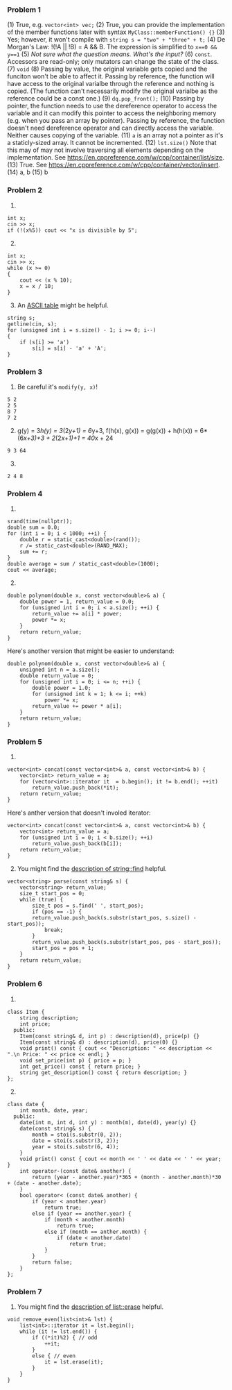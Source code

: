 ### Problem 1
(1) True, e.g. `vector<int> vec;`
(2) True, you can provide the implementation of the member functions later with syntax `MyClass::memberFunction() {}`
(3) Yes; however, it won't compile with `string s = "two" + "three" + t;`
(4) De Morgan's Law: !(!A || !B) = A && B. The expression is simplified to `x==0 && y==1`
(5) _Not sure what the question means. What's the input?_
(6) `const`. Accessors are read-only; only mutators can change the state of the class.
(7) `void`
(8) Passing by value, the original variable gets copied and the funciton won't be able to affect it. Passing by reference, the function will have access to the original varialbe through the reference and nothing is copied. (The function can't necessarily modify the original varialbe as the reference could be a const one.)
(9) `dq.pop_front();`
(10) Passing by pointer, the function needs to use the dereference operator to access the variable and it can modify this pointer to access the neighboring memory (e.g. when you pass an array by pointer). Passing by reference, the function doesn't need dereference operator and can directly access the variable. Neither causes copying of the variable.
(11) `a` is an array not a pointer as it's a staticly-sized array. It cannot be incremented.
(12) `lst.size()` Note that this may of may not involve traversing all elements depending on the implementation. See https://en.cppreference.com/w/cpp/container/list/size.
(13) True. See https://en.cppreference.com/w/cpp/container/vector/insert.
(14) a, b
(15) b

### Problem 2
1.  
```
int x;
cin >> x;
if (!(x%5)) cout << "x is divisible by 5";
```
2. 
```
int x;
cin >> x;
while (x >= 0)
{
    cout << (x % 10);
    x = x / 10;
}
```
3. An [ASCII table](http://www.asciitable.com/) might be helpful.
```
string s;
getline(cin, s);
for (unsigned int i = s.size() - 1; i >= 0; i--)
{
    if (s[i] >= 'a')
        s[i] = s[i] - 'a' + 'A';
}
```

### Problem 3
1. Be careful it's `modify(y, x)`!
```
5 2
2 5
8 7
7 2
```
2. g(y) = 3*h(y) = 3*(2*y+1) = 6*y+3, f(h(x), g(x)) = g(g(x)) + h(h(x)) = 6*(6*x+3)+3 + 2*(2*x+1)+1 = 40*x + 24
```
9 3 64
```
3. 
```
2 4 8
```

### Problem 4
1. 
```
srand(time(nullptr));
double sum = 0.0;
for (int i = 0; i < 1000; ++i) {
    double r = static_cast<double>(rand());
    r /= static_cast<double>(RAND_MAX);
    sum += r;
}
double average = sum / static_cast<double>(1000);
cout << average;
```
2.
```
double polynom(double x, const vector<double>& a) {
    double power = 1, return_value = 0.0;
    for (unsigned int i = 0; i < a.size(); ++i) {
        return_value += a[i] * power;
        power *= x;
    }
    return return_value;
}
```

Here's another version that might be easier to understand:
```
double polynom(double x, const vector<double>& a) {
    unsigned int n = a.size();
    double return_value = 0;
    for (unsigned int i = 0; i <= n; ++i) {
        double power = 1.0;
        for (unsigned int k = 1; k <= i; ++k)
            power *= x;
        return_value += power * a[i];
    }
    return return_value;
}
```

### Problem 5
1. 
```
vector<int> concat(const vector<int>& a, const vector<int>& b) {
    vector<int> return_value = a;
    for (vector<int>::iterator it  = b.begin(); it != b.end(); ++it)
        return_value.push_back(*it);
    return return_value;
}
```

Here's anther version that doesn't involed iterator:
```
vector<int> concat(const vector<int>& a, const vector<int>& b) {
    vector<int> return_value = a;
    for (unsigned int i = 0; i < b.size(); ++i)
        return_value.push_back(b[i]);
    return return_value;
}
```

2. You might find the [description of string::find](http://www.cplusplus.com/reference/string/string/find/) helpful.
```
vector<string> parse(const string& s) {
    vector<string> return_value;
    size_t start_pos = 0;
    while (true) {
        size_t pos = s.find(' ', start_pos);
        if (pos == -1) {
        return_value.push_back(s.substr(start_pos, s.size() - start_pos));
            break;
        }
        return_value.push_back(s.substr(start_pos, pos - start_pos));
        start_pos = pos + 1;
    }
    return return_value;
}
```

### Problem 6
1. 
```
class Item {
    string description;
    int price;
  public:
    Item(const string& d, int p) : description(d), price(p) {}
    Item(const string& d) : description(d), price(0) {}
    void print() const { cout << "Description: " << description << ".\n Price: " << price << endl; }
    void set_price(int p) { price = p; }
    int get_price() const { return price; }
    string get_description() const { return description; }
};
```
2. 
```
class date {
    int month, date, year;
  public:
    date(int m, int d, int y) : month(m), date(d), year(y) {}
    date(const string& s) {
        month = stoi(s.substr(0, 2));
        date = stoi(s.substr(3, 2));
        year = stoi(s.substr(6, 4));
    }
    void print() const { cout << month << ' ' << date << ' ' << year; }
    int operator-(const date& another) {
        return (year - another.year)*365 + (month - another.month)*30 + (date - another.date);
    }
    bool operator< (const date& another) {
        if (year < another.year)
            return true;
        else if (year == another.year) {
            if (month < another.month)
                return true;
            else if (month == anther.month) {
                if (date < another.date)
                    return true;
            }
        }
        return false;
    }
};
```

### Problem 7
1. You might find the [description of list::erase](http://www.cplusplus.com/reference/list/list/erase/) helpful.
```
void remove_even(list<int>& lst) {
    list<int>::iterator it = lst.begin();
    while (it != lst.end()) {
        if ((*it)%2) { // odd
            ++it;
        }
        else { // even
            it = lst.erase(it);
        }
    }
}
```
